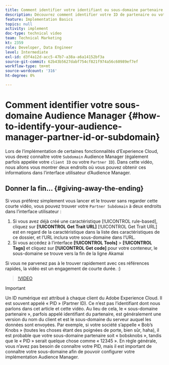 ```yaml
---
title: Comment identifier votre identifiant ou sous-domaine partenaire
description: Découvrez comment identifier votre ID de partenaire ou votre sous-domaine lors de l’implémentation de certaines fonctionnalités d’Experience Cloud et deux emplacements pour obtenir cet ID dans l’interface utilisateur d’Audience Manager.
feature: Implementation Basics
topics: null
activity: implement
doc-type: technical video
team: Technical Marketing
kt: 2359
role: Developer, Data Engineer
level: Intermediate
exl-id: d3f4a12d-acc5-47b7-a38a-a6a14152bf3a
source-git-commit: 62b43b5627dabf754cf821f974a56c60989ef7ef
workflow-type: tm+mt
source-wordcount: '316'
ht-degree: 0%

---
```


# Comment identifier votre sous-domaine Audience Manager {#how-to-identify-your-audience-manager-partner-id-or-subdomain}

Lors de l’implémentation de certaines fonctionnalités d’Experience Cloud, vous devez connaître votre `Subdomain` Audience Manager (également parfois appelée votre `client ID` ou votre `Partner ID`). Dans cette vidéo, nous allons vous montrer deux endroits où vous pouvez obtenir ces informations dans l’interface utilisateur d’Audience Manager.

## Donner la fin... {#giving-away-the-ending}

Si vous préférez simplement vous lancer et le trouver sans regarder cette courte vidéo, vous pouvez trouver votre `Partner Subdomain` à deux endroits dans l’interface utilisateur :

1. Si vous avez déjà créé une caractéristique [!UICONTROL rule-based], cliquez sur **[!UICONTROL Get Trait URL]**
   [!UICONTROL Get Trait URL] est en regard de la caractéristique dans la liste des caractéristiques de ce dossier, et l’URL inclura votre sous-domaine dans l’URL.
1. Si vous accédez à l’interface **[!UICONTROL Tools]** > **[!UICONTROL Tags]** et cliquez sur **[!UICONTROL Get code]** pour votre conteneur, le sous-domaine se trouve vers la fin de la ligne Akamai

Si vous ne parvenez pas à le trouver rapidement avec ces références rapides, la vidéo est un engagement de courte durée. :)

>[!VIDEO](https://video.tv.adobe.com/v/25922/?quality=12)

>[!IMPORTANT]
>
>Un ID numérique est attribué à chaque client du Adobe Experience Cloud. Il est souvent appelé « PID » (Partner ID). Ce n’est pas l’identifiant dont nous parlons dans cet article et cette vidéo. Au lieu de cela, le « sous-domaine partenaire », parfois appelé identifiant du partenaire, est généralement une version du nom du client et est le sous-domaine du serveur auquel les données sont envoyées. Par exemple, si votre société s’appelle « Bob’s Knobs » (toutes les choses étant des poignées de porte, bien sûr, haha), il est probable que votre sous-domaine partenaire soit « bobsknobs », tandis que le « PID » serait quelque chose comme « 12345 ». En règle générale, vous n’avez pas besoin de connaître votre PID, mais il est important de connaître votre sous-domaine afin de pouvoir configurer votre implémentation Audience Manager.
>
